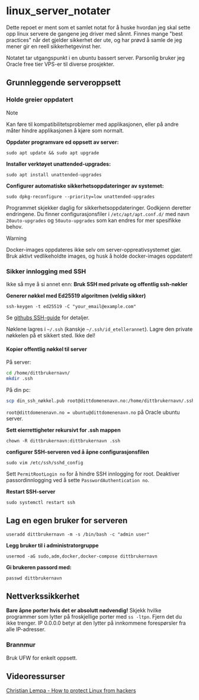 # linux_server_notater

Dette repoet er ment som et samlet notat for å huske hvordan jeg skal sette opp linux servere de 
gangene jeg driver med sånnt. Finnes mange "best practices" når det gjelder sikkerhet der ute, og har prøvd å samle de jeg mener gir en reell sikkerhetgevinst her. 

Notatet tar utgangspunkt i en ubuntu bassert server. Parsonlig bruker jeg Oracle free tier VPS-er til diverse prosjekter. 

## Grunnleggende serveroppsett

### Holde greier oppdatert
> [!NOTE]
> Kan føre til kompatibilitetsproblemer med applikasjonen, eller på andre måter hindre applikasjonen å kjøre som normalt.


**Oppdater programvare ed oppsett av server:**

`sudo apt update && sudo apt upgrade`

**Installer verktøyet unattended-upgrades:**

`sudo apt install unattended-upgrades`

**Configurer automatiske sikkerhetsoppdateringer av systemet:**

`sudo dpkg-reconfigure --priority=low unattended-upgrades`

Programmet skjekker daglig for sikkerhetsoppdateringer. Godkjenn deretter endringene. Du finner configurasjonsfiler i `/etc/apt/apt.conf.d/` med navn `20auto-upgrades` og `50auto-upgrades` som kan endres for mer spesifikke behov.

> [!WARNING]
> Docker-images oppdateres ikke selv om server-oppreativsystemet gjør. Bruk aktivt vedlikeholdte images, og husk å holde docker-images oppdatert!

### Sikker innlogging med SSH
Ikke så mye å si annet enn: **Bruk SSH med private og offentlig ssh-nøkler**

**Generer nøkkel med Ed25519 algoritmen (veldig sikker)**

`ssh-keygen -t ed25519 -C "your_email@example.com"`

Se [githubs SSH-guide](https://docs.github.com/en/authentication/connecting-to-github-with-ssh/generating-a-new-ssh-key-and-adding-it-to-the-ssh-agent) for detaljer. 

Nøklene lagres i `~/.ssh` (kanskje `~/.ssh/id_etellerannet`). Lagre den private nøkkelen på et sikkert sted. Ikke del!

#### Kopier offentlig nøkkel til server
På server: 
```bash
cd /home/dittbrukernavn/
mkdir .ssh
```
På din pc: 
```bash
scp din_ssh_nøkkel.pub root@dittdomenenavn.no:/home/dittbrukernavn/.ssh/authorized_keys
```
`root@dittdomenenavn.no = ubuntu@dittdomenenavn.no` på Oracle ubuntu server. 

**Sett eierrettigheter rekursivt for .ssh mappen**

`chown -R dittbrukernavn:dittbrukernavn .ssh`

**configurer SSH-serveren ved å åpne configurasjonsfilen**

`sudo vim /etc/ssh/sshd_config`

Sett `PermitRootLogin no` for å hindre SSH innlogging for root. Deaktiver passordinnlogging ved å sette `PasswordAuthentication no`.

**Restart SSH-server**

`sudo systemctl restart ssh`

## Lag en egen bruker for serveren

`useradd dittbrukernavn -m -s /bin/bash -c "admin user"`

**Legg bruker til i administratorgruppe**

`usermod -aG sudo,adm,docker,docker-compose dittbrukernavn`

**Gi brukeren passord med:**

`passwd dittbrukernavn `


## Nettverkssikkerhet

**Bare åpne porter hvis det er absolutt nødvendig!** Skjekk hvilke programmer som lytter på froskjellige porter med `ss -ltpn`. Fjern det du ikke trenger. IP 0.0.0.0 betyr at den lytter på innkommene forespørsler fra alle IP-adresser. 

### Brannmur
Bruk UFW for enkelt oppsett. 






## Videoressurser
[Christian Lempa - How to protect Linux from hackers](https://www.youtube.com/watch?v=Bx_HkLVBz9M&list=WL)
